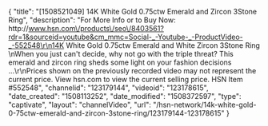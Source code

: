 {
    "title": "[1508521049] 14K White Gold 0.75ctw Emerald and Zircon 3Stone Ring",
    "description": "For More Info or to Buy Now: http:\/\/www.hsn.com\/products\/seo\/8403561?rdr=1&sourceid=youtube&cm_mmc=Social-_-Youtube-_-ProductVideo-_-552548\r\n14K White Gold 0.75ctw Emerald and White Zircon 3Stone Ring \nWhen you just can't decide, why not go with the triple threat? This emerald and zircon ring sheds some light on your fashion decisions ...\r\nPrices shown on the previously recorded video may not represent the current price.  View hsn.com to view the current selling price. HSN Item #552548",
    "channelid": "123179144",
    "videoid": "123178615",
    "date_created": "1508113252",
    "date_modified": "1508372597",
    "type": "captivate",
    "layout": "channelVideo",
    "url": "\/hsn-network\/14k-white-gold-0-75ctw-emerald-and-zircon-3stone-ring\/123179144-123178615"
}